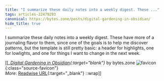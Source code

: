 ```yaml
---
title: "I summarize these daily notes into a weekly digest. These ..."
tags: articles-22479293
canonical: https://bytes.zone/posts/digital-gardening-in-obsidian/
hide_title: true
---
```


I summarize these daily notes into a weekly digest. These have more of a journaling flavor to them, since one of the goals is to help me discover patterns, but the template is still pretty basic: a header for highlights, one for lowlights, and one for things I want to change in the next week.


[[<cite>_[Digital Gardening in Obsidian](https://bytes.zone/posts/digital-gardening-in-obsidian/){:target="_blank"}_</cite> by bytes.zone ![favicon](https://s2.googleusercontent.com/s2/favicons?domain=bytes.zone){:class="source-favicon"}<br>
_More_: [Readwise URL](https://readwise.io/open/442275956){:target="_blank"}
::wrap]]